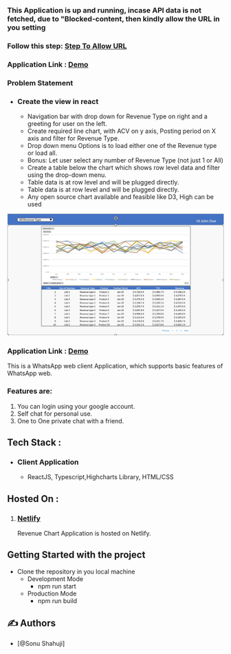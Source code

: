 ### This Application is up and running, incase API data is not fetched, due to "Blocked-content, then kindly allow the URL in you setting
### Follow this step: [Step To Allow URL](https://experienceleague.adobe.com/docs/target/using/experiences/vec/troubleshoot-composer/mixed-content.html?lang=en)
### Application Link : [Demo](https://gentle-gecko-3b4895.netlify.app/)
### Problem Statement
* ### Create the view in react
    * Navigation bar with drop down for Revenue Type on right and a greeting for user on the left.
    * Create required line chart, with ACV on y axis, Posting period on X axis and filter for Revenue Type.
    * Drop down menu Options is to load either one of the Revenue type or load all.
    * Bonus: Let user select any number of Revenue Type (not just 1 or All)
    * Create a table below the chart which shows row level data and filter using the drop-down menu.
    * Table data is at row level and will be plugged directly.
    * Table data is at row level and will be plugged directly.
    * Any open source chart available and feasible like D3, High can be used 

<p align="center">
  <a href="" rel="noopener">
    <img src="./src/static/images/Revenue.jpg" alt="Project logo">
 </a>
</p>

### Application Link : [Demo](https://gentle-gecko-3b4895.netlify.app/)

This is a WhatsApp web client Application, which supports basic features of WhatsApp web.
### Features are:
1. You can login using your google account.
2. Self chat for personal use.
3. One to One private chat with a friend.


## Tech Stack :
* ### Client Application
    * ReactJS, Typescript,Highcharts Library, HTML/CSS

## Hosted On : 
1. ### [Netlify](https://www.netlify.com/)
    Revenue Chart Application is hosted on Netlify.


## Getting Started with the project
* Clone the repository in you local machine
    * Development Mode
        * npm run start
    * Production Mode
        * npm run build

## ✍️ Authors <a name = "authors"></a>
- [@Sonu Shahuji]